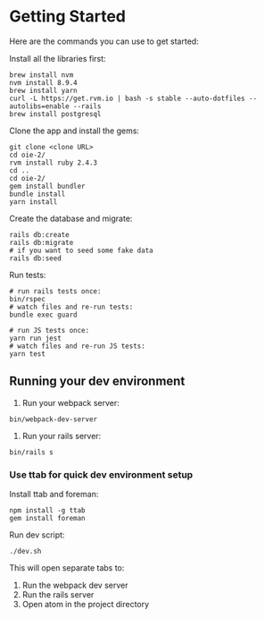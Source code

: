 # Getting Started

Here are the commands you can use to get started:

Install all the libraries first:
```
brew install nvm
nvm install 8.9.4
brew install yarn
curl -L https://get.rvm.io | bash -s stable --auto-dotfiles --autolibs=enable --rails
brew install postgresql
```

Clone the app and install the gems:
```
git clone <clone URL>
cd oie-2/
rvm install ruby 2.4.3
cd ..
cd oie-2/
gem install bundler
bundle install
yarn install
```

Create the database and migrate:

```
rails db:create
rails db:migrate
# if you want to seed some fake data
rails db:seed
```

Run tests:

```
# run rails tests once:
bin/rspec
# watch files and re-run tests:
bundle exec guard

# run JS tests once:
yarn run jest
# watch files and re-run JS tests:
yarn test
```

## Running your dev environment

1. Run your webpack server:
```
bin/webpack-dev-server
```
1. Run your rails server:
```
bin/rails s
```

### Use ttab for quick dev environment setup

Install ttab and foreman:
```
npm install -g ttab
gem install foreman
```

Run dev script:
```
./dev.sh
```
This will open separate tabs to:
  1. Run the webpack dev server
  1. Run the rails server
  1. Open atom in the project directory
